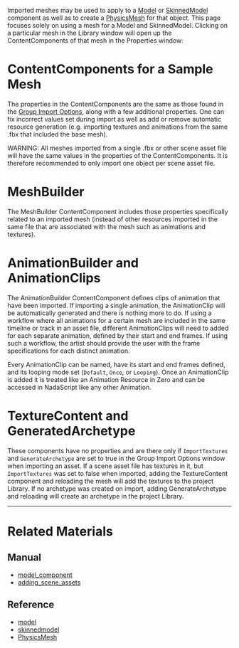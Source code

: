 Imported meshes may be used to apply to a [Model](https://github.com/ZilchEngine/ZilchDocs/blob/master/zilch_editor_documentation/zeromanual/graphics/models/model_component.markdown) or [SkinnedModel](https://github.com/ZilchEngine/ZilchDocs/blob/master/zilch_editor_documentation/zeromanual/graphics/models/model_component.markdown#skinned-model) component as well as to create a [PhysicsMesh](https://github.com/ZilchEngine/ZilchDocs/blob/master/code_reference/class_reference/physicsmesh.markdown) for that object. This page focuses solely on using a mesh for a Model and SkinnedModel. Clicking on a particular mesh in the Library window will open up the ContentComponents of that mesh in the Properties window:

 # ContentComponents for a Sample Mesh

The properties in the ContentComponents are the same as those found in the [Group Import Options](https://github.com/ZilchEngine/ZilchDocs/blob/master/zilch_editor_documentation/zeromanual/graphics/adding_assets/adding_scene_assets.markdown#group-import-options), along with a few additional properties. One can fix incorrect values set during import as well as add or remove automatic resource generation (e.g. importing textures and animations from the same .fbx that included the base mesh).

WARNING: All meshes imported from a single .fbx or other scene asset file will have the same values in the properties of the ContentComponents. It is therefore recommended to only import one object per scene asset file.

 # MeshBuilder

The MeshBuilder ContentComponent includes those properties specifically related to an imported mesh (instead of other resources imported in the same file that are associated with the mesh such as animations and textures).

 # AnimationBuilder and AnimationClips

The AnimationBuilder ContentComponent defines clips of animation that have been imported. If importing a single animation, the AnimationClip will be automatically generated and there is nothing more to do. If using a workflow where all animations for a certain mesh are included in the same timeline or track in an asset file, different AnimationClips will need to added for each separate animation, defined by their start and end frames. If using such a workflow, the artist should provide the user with the frame specifications for each distinct animation.

Every AnimationClip can be named, have its start and end frames defined, and its looping mode set (`Default`, `Once`, or `Looping`). Once an AnimationClip is added it is treated like an Animation Resource in Zero and can be accessed in NadaScript like any other Animation.

 # TextureContent and GeneratedArchetype

These components have no properties and are there only if `ImportTextures` and `GenerateArchetype` are set to true in the Group Import Options window when importing an asset. If a scene asset file has textures in it, but `ImportTextures` was set to false when imported, adding the TextureContent component and reloading the mesh will add the textures to the project Library. If no archetype was created on import, adding GenerateArchetype and reloading will create an archetype in the project Library.

---

 # Related Materials

 ## Manual
- [model_component](https://github.com/ZilchEngine/ZilchDocs/blob/master/zilch_editor_documentation/zeromanual/graphics/models/model_component.markdown)
- [adding_scene_assets](https://github.com/ZilchEngine/ZilchDocs/blob/master/zilch_editor_documentation/zeromanual/graphics/adding_assets/adding_scene_assets.markdown)

 ## Reference
- [model](https://github.com/ZilchEngine/ZilchDocs/blob/master/code_reference/class_reference/model.markdown)
- [skinnedmodel](https://github.com/ZilchEngine/ZilchDocs/blob/master/code_reference/class_reference/skinnedmodel.markdown)
- [PhysicsMesh](https://github.com/ZilchEngine/ZilchDocs/blob/master/code_reference/class_reference/physicsmesh.markdown) 

 